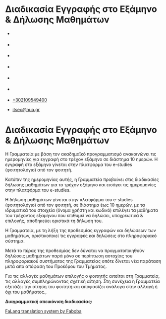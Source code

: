 Διαδικασία Εγγραφής στο Εξάμηνο & Δήλωσης Μαθημάτων
===============  

*   [](https://www.facebook.com/ditharokopio)
*   [](https://www.youtube.com/channel/UCEHkYirpXF1nSLxDCrfDZ4A)
*   [](https://www.linkedin.com/company/77699385)
*   [](https://www.instagram.com/dithua)

*   [](https://dit.hua.gr/index.php/el/semester-registration-course-declaration-process)
*   [](https://dit.hua.gr/index.php/en/semester-registration-course-declaration-process)

*   [+302109549400](tel:+302109549400)
*   [itsec@hua.gr](mailto:itsec@hua.gr)

Διαδικασία Εγγραφής στο Εξάμηνο & Δήλωσης Μαθημάτων
===================================================

Η Γραμματεία με βάση τον ακαδημαϊκό προγραμματισμό ανακοινώνει τις ημερομηνίες για εγγραφή στο τρέχον εξάμηνο σε διάστημα 10 ημερών. Η εγγραφή στο εξάμηνο γίνεται στην πλατφόρμα του e-studies (φοιτητολόγιο) από τον φοιτητή.

Κατόπιν της ημερομηνίας αυτής, η Γραμματεία προβαίνει στις διαδικασίες δήλωσης μαθημάτων για το τρέχον εξάμηνο και εισάγει τις ημερομηνίες στην πλατφόρμα του e-studies.

Η δήλωση μαθημάτων γίνεται στην πλατφόρμα του e-studies (φοιτητολόγιο) από τον φοιτητή, σε διάστημα έως 10 ημερών, με τα ιδρυματικά του στοιχεία (όνομα χρήστη και κωδικό) επιλέγει τα μαθήματα του τρέχοντος εξαμήνου που επιθυμεί να δηλώσει, υποχρεωτικά & επιλογής, αποθηκεύει οριστικά τη δήλωση του.

Η Γραμματεία, με τη λήξη της προθεσμίας εγγραφών και δηλώσεων των μαθημάτων, οριστικοποιεί τις εγγραφές και δηλώσεις στο πληροφοριακό σύστημα.

Μετά το πέρας της προθεσμίας δεν δύναται να πραγματοποιηθούν δηλώσεις μαθημάτων παρά μόνο σε περίπτωση αστοχίας του πληροφοριακού συστήματος της Γραμματείας οπότε δίνεται νέα παράταση μετά από απόφαση του Προέδρου του Τμήματος.

Για τις αλλαγές μαθημάτων επιλογής ο φοιτητής αιτείται στη Γραμματεία, τις αλλαγές συμπληρώνοντας σχετική αίτηση. Στη συνέχεια η Γραμματεία εξετάζει την αίτηση του φοιτητή και αποφασίζει ανάλογα στην αλλαγή ή όχι του μαθήματος.,

**Διαγραμματική απεικόνιση διαδικασίας:**

[FaLang translation system by Faboba](http://www.faboba.com/ "Faboba : Création de composantJoomla")

[](https://dit.hua.gr/index.php/el/semester-registration-course-declaration-process#)